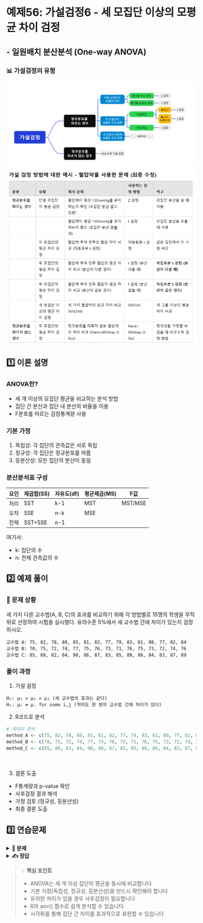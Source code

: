 # 예제56: 가설검정6 - 세 모집단 이상의 모평균 차이 검정
## - 일원배치 분산분석 (One-way ANOVA)

### 📊 가설검정의 유형
![가설검정의 유형](그림11.png)
![가설검정의 유형](table1.png)

## 1️⃣ 이론 설명

### ANOVA란?
- 세 개 이상의 모집단 평균을 비교하는 분석 방법
- 집단 간 분산과 집단 내 분산의 비율을 이용
- F분포를 따르는 검정통계량 사용

### 기본 가정
1. 독립성: 각 집단의 관측값은 서로 독립
2. 정규성: 각 집단은 정규분포를 따름
3. 등분산성: 모든 집단의 분산이 동일

### 분산분석표 구성
| 요인 | 제곱합(SS) | 자유도(df) | 평균제곱(MS) | F값 |
|------|------------|------------|--------------|-----|
| 처리 | SST | k-1 | MST | MST/MSE |
| 오차 | SSE | n-k | MSE | |
| 전체 | SST+SSE | n-1 | | |

여기서:
- k: 집단의 수
- n: 전체 관측값의 수

## 2️⃣ 예제 풀이

### 📌 문제 상황
세 가지 다른 교수법(A, B, C)의 효과를 비교하기 위해 각 방법별로 15명의 학생을 무작위로 선정하여 시험을 실시했다. 
유의수준 5%에서 세 교수법 간에 차이가 있는지 검정하시오.

```
교수법 A: 75, 82, 78, 80, 85, 81, 82, 77, 79, 83, 81, 80, 77, 82, 84
교수법 B: 70, 75, 72, 74, 77, 75, 76, 73, 71, 76, 75, 73, 72, 74, 76
교수법 C: 85, 88, 82, 84, 90, 86, 87, 83, 85, 88, 86, 84, 83, 87, 89
```

### 풀이 과정

1. 가설 설정
```
H₀: μ₁ = μ₂ = μ₃ (세 교수법의 효과는 같다)
H₁: μᵢ ≠ μⱼ for some i,j (적어도 한 쌍의 교수법 간에 차이가 있다)
```

2. R코드로 분석
```r
# 데이터 준비
method_A <- c(75, 82, 78, 80, 85, 81, 82, 77, 79, 83, 81, 80, 77, 82, 84)
method_B <- c(70, 75, 72, 74, 77, 75, 76, 73, 71, 76, 75, 73, 72, 74, 76)
method_C <- c(85, 88, 82, 84, 90, 86, 87, 83, 85, 88, 86, 84, 83, 87, 89)




```

3. 결론 도출
- F통계량과 p-value 확인
- 사후검정 결과 해석
- 가정 검토 (정규성, 등분산성)
- 최종 결론 도출

## 3️⃣ 연습문제

<details>
<summary><b>🎯 문제</b></summary>

세 가지 다른 운동 프로그램(X, Y, Z)의 효과를 비교하기 위해 각 프로그램별로 10명의 참가자를 대상으로 체중 감량(kg)을 측정했다.
유의수준 5%에서 세 프로그램 간에 차이가 있는지 검정하시오.

```
프로그램 X: 3.5, 4.2, 3.8, 4.0, 3.9, 4.1, 3.7, 4.3, 3.6, 4.0
프로그램 Y: 2.8, 3.1, 2.9, 3.0, 3.2, 2.7, 3.0, 2.8, 3.1, 2.9
프로그램 Z: 4.5, 4.8, 4.6, 4.7, 4.9, 4.5, 4.8, 4.6, 4.7, 4.4
```

1) 가설을 설정하시오
2) R코드로 분석하시오
3) 결론을 도출하시오
</details>

<details>
<summary><b>✍️ 정답</b></summary>

```r
# 데이터 준비 및 분석
program_X <- c(3.5, 4.2, 3.8, 4.0, 3.9, 4.1, 3.7, 4.3, 3.6, 4.0)
program_Y <- c(2.8, 3.1, 2.9, 3.0, 3.2, 2.7, 3.0, 2.8, 3.1, 2.9)
program_Z <- c(4.5, 4.8, 4.6, 4.7, 4.9, 4.5, 4.8, 4.6, 4.7, 4.4)



```

</details>

> 💡 **핵심 포인트**
> - ANOVA는 세 개 이상 집단의 평균을 동시에 비교합니다
> - 기본 가정(독립성, 정규성, 등분산성)을 반드시 확인해야 합니다
> - 유의한 차이가 있을 경우 사후검정이 필요합니다
> - R의 aov() 함수로 쉽게 분석할 수 있습니다
> - 시각화를 통해 집단 간 차이를 효과적으로 표현할 수 있습니다
